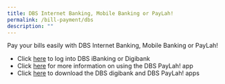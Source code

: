 ```yaml
---
title: DBS Internet Banking, Mobile Banking or PayLah!
permalink: /bill-payment/dbs
description: ""
---
```

Pay your bills easily with DBS Internet Banking, Mobile Banking or PayLah!

*   Click [here](https://internet-banking.dbs.com.sg/IB/Welcome) to log into DBS iBanking or Digibank
*   Click [here](https://www.dbs.com.sg/personal/deposits/pay-with-ease/dbs-paylah) for more information on using the DBS PayLah! app
*   Click [here](https://www.dbs.com.sg/personal/deposits/bank-with-ease/mobile-apps) to download the DBS digibank and DBS PayLah! apps